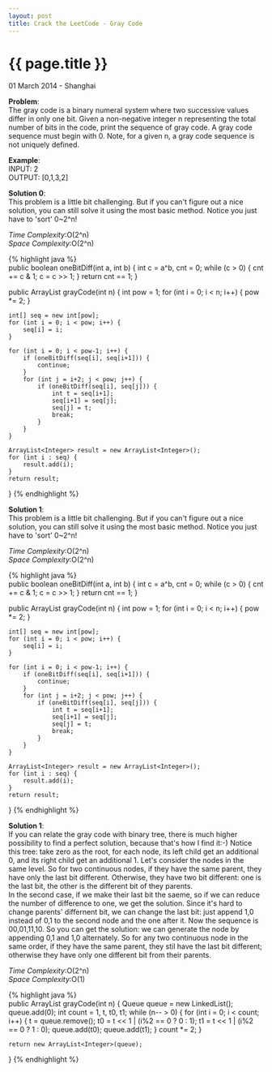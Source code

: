 ```yaml
---
layout: post
title: Crack the LeetCode - Gray Code
---
```


{{ page.title }}
================

<p class="meta">01 March 2014 - Shanghai </p>

**Problem**:  
The gray code is a binary numeral system where two successive values differ in only one bit. Given a non-negative integer n representing the total number of bits in the code, print the sequence of gray code. A gray code sequence must begin with 0. Note, for a given n, a gray code sequence is not uniquely defined.

**Example**:    
INPUT: 2  
OUTPUT: [0,1,3,2]

**Solution 0**:  
This problem is a little bit challenging. But if you can't figure out a nice solution, you can still solve it using the most basic method. Notice you just have to 'sort' 0~2^n!

*Time Complexity*:O(2^n)  
*Space Complexity*:O(2^n)  

{% highlight java %}  
public boolean oneBitDiff(int a, int b) {
    int c = a^b, cnt = 0;
    while (c > 0) {
        cnt += c & 1;
        c = c >> 1;
    }
    return cnt == 1;
}

public ArrayList<Integer> grayCode(int n) {
    int pow = 1;
    for (int i = 0; i < n; i++) {
        pow *= 2;
    }

    int[] seq = new int[pow];
    for (int i = 0; i < pow; i++) {
        seq[i] = i;
    }

    for (int i = 0; i < pow-1; i++) {
        if (oneBitDiff(seq[i], seq[i+1])) {
            continue;
        }
        for (int j = i+2; j < pow; j++) {
            if (oneBitDiff(seq[i], seq[j])) {
                int t = seq[i+1];
                seq[i+1] = seq[j];
                seq[j] = t;
                break;
            }
        }
    }

    ArrayList<Integer> result = new ArrayList<Integer>();
    for (int i : seq) {
        result.add(i);
    }
    return result;
}
{% endhighlight %}

**Solution 1**:  
This problem is a little bit challenging. But if you can't figure out a nice solution, you can still solve it using the most basic method. Notice you just have to 'sort' 0~2^n!

*Time Complexity*:O(2^n)  
*Space Complexity*:O(2^n)  

{% highlight java %}  
public boolean oneBitDiff(int a, int b) {
    int c = a^b, cnt = 0;
    while (c > 0) {
        cnt += c & 1;
        c = c >> 1;
    }
    return cnt == 1;
}

public ArrayList<Integer> grayCode(int n) {
    int pow = 1;
    for (int i = 0; i < n; i++) {
        pow *= 2;
    }

    int[] seq = new int[pow];
    for (int i = 0; i < pow; i++) {
        seq[i] = i;
    }

    for (int i = 0; i < pow-1; i++) {
        if (oneBitDiff(seq[i], seq[i+1])) {
            continue;
        }
        for (int j = i+2; j < pow; j++) {
            if (oneBitDiff(seq[i], seq[j])) {
                int t = seq[i+1];
                seq[i+1] = seq[j];
                seq[j] = t;
                break;
            }
        }
    }

    ArrayList<Integer> result = new ArrayList<Integer>();
    for (int i : seq) {
        result.add(i);
    }
    return result;
}
{% endhighlight %}

**Solution 1**:  
If you can relate the gray code with binary tree, there is much higher possibility to find a perfect solution, because that's how I find it:-) Notice this tree: take zero as the root, for each node, its left child get an additional 0, and its right child get an additional 1. Let's consider the nodes in the same level. 
    So for two continuous nodes, if they have the same parent, they have only the last bit different. Otherwise, they have two bit different: one is the last bit, the other is the different bit of they parents.  
In the second case, if we make their last bit the saeme, so if we can reduce the number of difference to one, we get the solution. Since it's hard to change parents' differnent bit, we can change the last bit: just append 1,0 instead of 0,1 to the second node and the one after it. Now the sequence is 00,01,11,10. So you can get the solution: we can generate the node by appending 0,1 and 1,0 alternately. 
    So for any two continuous node in the same order, if they have the same parent, they stil have the last bit different; otherwise they have only one different bit from their parents.

*Time Complexity*:O(2^n)  
*Space Complexity*:O(1)  

{% highlight java %}  
public ArrayList<Integer> grayCode(int n) {
    Queue<Integer> queue = new LinkedList<Integer>();
    queue.add(0);
    int count = 1, t, t0, t1;
    while (n-- > 0) {
        for (int i = 0; i < count; i++) {
            t = queue.remove();
            t0 = t << 1 | (i%2 == 0 ? 0 : 1);
            t1 = t << 1 | (i%2 == 0 ? 1 : 0);
            queue.add(t0);
            queue.add(t1);
        }
        count *= 2;
    }

    return new ArrayList<Integer>(queue);
}
{% endhighlight %}
